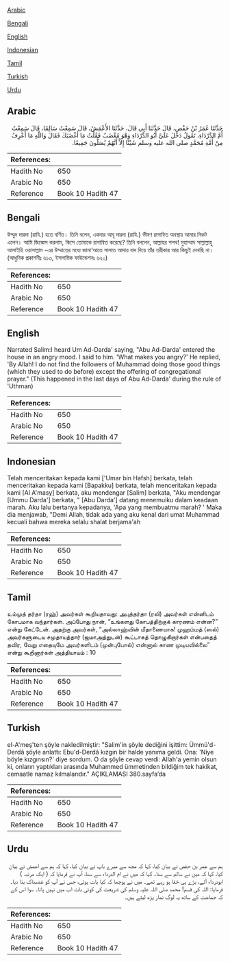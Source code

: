 [Arabic](#arabic)

[Bengali](#bengali)

[English](#english)

[Indonesian](#indonesian)

[Tamil](#tamil)

[Turkish](#turkish)

[Urdu](#urdu)

## Arabic


<div dir="rtl" lang="ar" style={{fontSize:'larger',backgroundColor:'#f8f9fa',padding:20}}>
حَدَّثَنَا عُمَرُ بْنُ حَفْصٍ، قَالَ حَدَّثَنَا أَبِي قَالَ، حَدَّثَنَا الأَعْمَشُ، قَالَ سَمِعْتُ سَالِمًا، قَالَ سَمِعْتُ أُمَّ الدَّرْدَاءِ، تَقُولُ دَخَلَ عَلَىَّ أَبُو الدَّرْدَاءِ وَهْوَ مُغْضَبٌ فَقُلْتُ مَا أَغْضَبَكَ فَقَالَ وَاللَّهِ مَا أَعْرِفُ مِنْ أُمَّةِ مُحَمَّدٍ صلى الله عليه وسلم شَيْئًا إِلاَّ أَنَّهُمْ يُصَلُّونَ جَمِيعًا‏.‏
</div>
<div style={{backgroundColor:'#f8f9fa',padding:20, marginBottom: 10}}><table> <thead> <tr> <th>References:</th> <th></th> </tr> </thead> <tbody><tr><td>Hadith No</td><td>650</td></tr><tr><td>Arabic No</td><td>650</td></tr><tr><td>Reference</td><td>Book 10 Hadith 47</td></tr></tbody></table></div>

## Bengali


<div dir="ltr" lang="bn" style={{fontSize:'larger',backgroundColor:'#f8f9fa',padding:20}}>
উম্মুদ দারদা (রাযি.) হতে বর্ণিত। তিনি বলেন, একবার আবূ দারদা (রাযি.) ভীষণ রাগান্বিত অবস্থায় আমার নিকট এলেন। আমি জিজ্ঞেস করলাম, কিসে তোমাকে রাগান্বিত করেছে? তিনি বললেন, আল্লাহর শপথ! মুহাম্মাদ সাল্লাল্লাহু আলাইহি ওয়াসাল্লাম -এর উম্মাতের মধ্যে জামা‘আতে সালাত আদায় বাদ দিয়ে তাঁর তরীকার আর কিছুই দেখছি না। (আধুনিক প্রকাশনীঃ ৬১৩, ইসলামিক ফাউন্ডেশনঃ ৬২০)
</div>
<div style={{backgroundColor:'#f8f9fa',padding:20, marginBottom: 10}}><table> <thead> <tr> <th>References:</th> <th></th> </tr> </thead> <tbody><tr><td>Hadith No</td><td>650</td></tr><tr><td>Arabic No</td><td>650</td></tr><tr><td>Reference</td><td>Book 10 Hadith 47</td></tr></tbody></table></div>

## English


<div dir="ltr" lang="en" style={{fontSize:'larger',backgroundColor:'#f8f9fa',padding:20}}>
Narrated Salim:I heard Um Ad-Darda' saying, "Abu Ad-Darda' entered the house in an angry mood. I said to him. 'What makes you angry?' He replied, 'By Allah! I do not find the followers of Muhammad doing those good things (which they used to do before) except the offering of congregational prayer." (This happened in the last days of Abu Ad-Darda' during the rule of 'Uthman)
</div>
<div style={{backgroundColor:'#f8f9fa',padding:20, marginBottom: 10}}><table> <thead> <tr> <th>References:</th> <th></th> </tr> </thead> <tbody><tr><td>Hadith No</td><td>650</td></tr><tr><td>Arabic No</td><td>650</td></tr><tr><td>Reference</td><td>Book 10 Hadith 47</td></tr></tbody></table></div>

## Indonesian


<div dir="ltr" lang="id" style={{fontSize:'larger',backgroundColor:'#f8f9fa',padding:20}}>
Telah menceritakan kepada kami ['Umar bin Hafsh] berkata, telah menceritakan kepada kami [Bapakku] berkata, telah menceritakan kepada kami [Al A'masy] berkata, aku mendengar [Salim] berkata, "Aku mendengar [Ummu Darda'] berkata, " [Abu Darda'] datang menemuiku dalam keadaan marah. Aku lalu bertanya kepadanya, 'Apa yang membuatmu marah? ' Maka dia menjawab, "Demi Allah, tidak ada yang aku kenal dari umat Muhammad kecuali bahwa mereka selalu shalat berjama'ah
</div>
<div style={{backgroundColor:'#f8f9fa',padding:20, marginBottom: 10}}><table> <thead> <tr> <th>References:</th> <th></th> </tr> </thead> <tbody><tr><td>Hadith No</td><td>650</td></tr><tr><td>Arabic No</td><td>650</td></tr><tr><td>Reference</td><td>Book 10 Hadith 47</td></tr></tbody></table></div>

## Tamil


<div dir="ltr" lang="ta" style={{fontSize:'larger',backgroundColor:'#f8f9fa',padding:20}}>
உம்முத் தர்தா (ரஹ்) அவர்கள் கூறியதாவது: அபுத்தர்தா (ரலி) அவர்கள் என்னிடம் கோபமாக வந்தார்கள். அப்போது நான், “உங்களது கோபத்திற்குக் காரணம் என்ன?” என்று கேட்டேன். அதற்கு அவர்கள், “அல்லாஹ்வின் மீதாணையாக! முஹம்மத் (ஸல்) அவர்களுடைய சமுதாயத்தார் (ஜமாஅத்துடன்) கூட்டாகத் தொழுகிறார்கள் என்பதைத் தவிர, வேறு எதையுமே அவர்களிடம் (முன்புபோல்) என்னால் காண முடியவில்லை” என்று கூறினார்கள் அத்தியாயம் : 10
</div>
<div style={{backgroundColor:'#f8f9fa',padding:20, marginBottom: 10}}><table> <thead> <tr> <th>References:</th> <th></th> </tr> </thead> <tbody><tr><td>Hadith No</td><td>650</td></tr><tr><td>Arabic No</td><td>650</td></tr><tr><td>Reference</td><td>Book 10 Hadith 47</td></tr></tbody></table></div>

## Turkish


<div dir="ltr" lang="tr" style={{fontSize:'larger',backgroundColor:'#f8f9fa',padding:20}}>
el-A'meş'ten şöyle nakledilmiştir: "Salim'in şöyle dediğini işittim: Ümmü'd-Derdâ şöyle anlattı: Ebu'd-Derdâ kızgın bir halde yanıma geldi. Ona: 'Niye böyle kızgınsın?' diye sordum. O da şöyle cevap verdi: Allah'a yemin olsun ki, onların yaptıkları arasında Muhammed ümmetinden bildiğim tek hakikat, cemaatle namaz kılmalarıdır." AÇIKLAMASI 380.sayfa’da
</div>
<div style={{backgroundColor:'#f8f9fa',padding:20, marginBottom: 10}}><table> <thead> <tr> <th>References:</th> <th></th> </tr> </thead> <tbody><tr><td>Hadith No</td><td>650</td></tr><tr><td>Arabic No</td><td>650</td></tr><tr><td>Reference</td><td>Book 10 Hadith 47</td></tr></tbody></table></div>

## Urdu


<div dir="rtl" lang="ur" style={{fontSize:'larger',backgroundColor:'#f8f9fa',padding:20}}>
ہم سے عمر بن حفص نے بیان کیا، کہا کہ مجھ سے میرے باپ نے بیان کیا، کہا کہ ہم سے اعمش نے بیان کیا، کہا کہ میں نے سالم سے سنا۔ کہا کہ میں نے ام الدرداء سے سنا، آپ نے فرمایا کہ ( ایک مرتبہ ) ابودرداء آئے، بڑے ہی خفا ہو رہے تھے۔ میں نے پوچھا کہ کیا بات ہوئی، جس نے آپ کو غضبناک بنا دیا۔ فرمایا: اللہ کی قسم! محمد صلی اللہ علیہ وسلم کی شریعت کی کوئی بات اب میں نہیں پاتا۔ سوا اس کے کہ جماعت کے ساتھ یہ لوگ نماز پڑھ لیتے ہیں۔
</div>
<div style={{backgroundColor:'#f8f9fa',padding:20, marginBottom: 10}}><table> <thead> <tr> <th>References:</th> <th></th> </tr> </thead> <tbody><tr><td>Hadith No</td><td>650</td></tr><tr><td>Arabic No</td><td>650</td></tr><tr><td>Reference</td><td>Book 10 Hadith 47</td></tr></tbody></table></div>